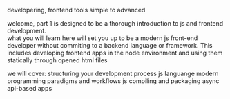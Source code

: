 developering, frontend tools simple to advanced

welcome, part 1 is designed to be a thorough introduction to js and frontend development.  
what you will learn here will set you up to be a modern js front-end developer without commiting to a backend language or framework.   This includes developing frontend apps in the node environment and using them statically through opened html files

we will cover:
	structuring your development process
	js languange 
	modern programming paradigms and workflows
	js compiling and packaging
	async api-based apps

